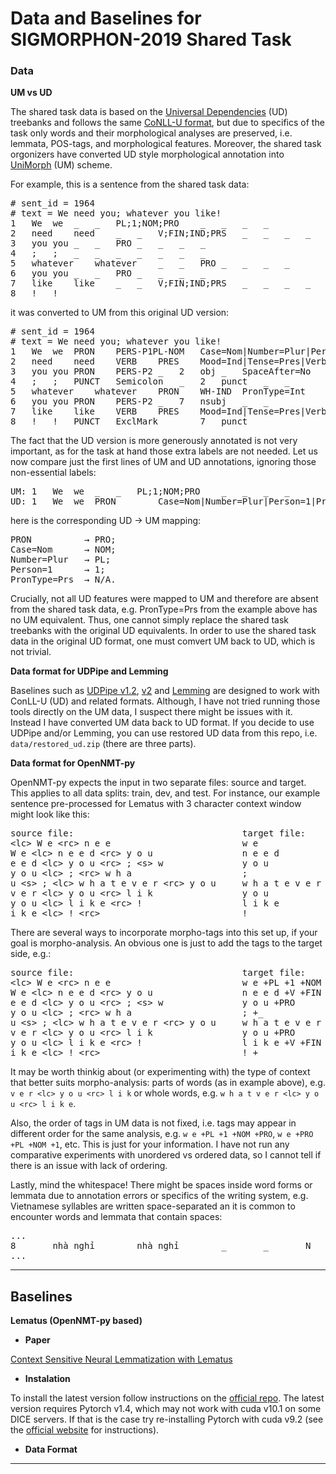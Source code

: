 # Data and Baselines for SIGMORPHON-2019 Shared Task

### Data

**UM vs UD**

The shared task data is based on the [Universal Dependencies](https://universaldependencies.org/) (UD) treebanks and follows the same [CoNLL-U format](https://universaldependencies.org/format.html), but due to specifics of the task only words and their morphological analyses are preserved, i.e. lemmata, POS-tags, and morphological features.
Moreover, the shared task orgonizers have converted UD style morphological annotation into [UniMorph](http://unimorph.org/) (UM) scheme.

For example, this is a sentence from the shared task data:
<pre>
# sent_id = 1964
# text = We need you; whatever you like!
1	We	we	_	_	PL;1;NOM;PRO	_	_	_	_
2	need	need	_	_	V;FIN;IND;PRS	_	_	_	_
3	you	you	_	_	PRO	_	_	_	_
4	;	;	_	_	_	_	_	_	_
5	whatever	whatever	_	_	PRO	_	_	_	_
6	you	you	_	_	PRO	_	_	_	_
7	like	like	_	_	V;FIN;IND;PRS	_	_	_	_
8	!	!	_	_	_	_	_	_	_
</pre>

it was converted to UM from this original UD version:
<pre>
# sent_id = 1964
# text = We need you; whatever you like!
1	We	we	PRON	PERS-P1PL-NOM	Case=Nom|Number=Plur|Person=1|PronType=Prs	2	nsubj	_	_
2	need	need	VERB	PRES	Mood=Ind|Tense=Pres|VerbForm=Fin	0	root	_	_
3	you	you	PRON	PERS-P2	_	2	obj	_	SpaceAfter=No
4	;	;	PUNCT	Semicolon	_	2	punct	_	_
5	whatever	whatever	PRON	WH-IND	PronType=Int	7	obj	_	_
6	you	you	PRON	PERS-P2	_	7	nsubj	_	_
7	like	like	VERB	PRES	Mood=Ind|Tense=Pres|VerbForm=Fin	2	advcl	_	SpaceAfter=No
8	!	!	PUNCT	ExclMark	_	7	punct	_	_
</pre>

The fact that the UD version is more generously annotated is not very important, as for the task at hand those extra labels are not needed.
Let us now compare just the first lines of UM and UD annotations, ignoring those non-essential labels:
<pre>
UM: 1	We	we	_	_	PL;1;NOM;PRO	_	_	_	_
UD: 1	We	we	PRON	_	Case=Nom|Number=Plur|Person=1|PronType=Prs	_	_	_	_
</pre>
here is the corresponding UD &#8594; UM mapping:
<pre>
PRON          → PRO;
Case=Nom      → NOM;
Number=Plur   → PL;
Person=1      → 1;
PronType=Prs  → N/A.
</pre>
Crucially, not all UD features were mapped to UM and therefore are absent from the shared task data, e.g. PronType=Prs from the example above has no UM equivalent.
Thus, one cannot simply replace the shared task treebanks with the original UD equivalents.
In order to use the shared task data in the original UD format, one must comvert UM back to UD, which is not trivial.

**Data format for UDPipe and Lemming**

Baselines such as [UDPipe v1.2](https://github.com/ufal/udpipe), [v2](https://github.com/CoNLL-UD-2018/UDPipe-Future) and [Lemming](https://github.com/lwolfsonkin/lemmingatize) are designed to work with ConLL-U (UD) and related formats.
Although, I have not tried running those tools directly on the UM data, I suspect there might be issues with it.
Instead I have converted UM data back to UD format.
If you decide to use UDPipe and/or Lemming, you can use restored UD data from this repo, i.e. `data/restored_ud.zip` (there are three parts).

**Data format for OpenNMT-py**

OpenNMT-py expects the input in two separate files: source and target.
This applies to all data splits: train, dev, and test.
For instance, our example sentence pre-processed for Lematus with 3 character context window might look like this:

<pre>
source file:                                target file:
&lt;lc&gt; W e &lt;rc&gt; n e e                         w e
W e &lt;lc&gt; n e e d &lt;rc&gt; y o u                 n e e d
e e d &lt;lc&gt; y o u &lt;rc&gt; ; &lt;s&gt; w               y o u
y o u &lt;lc&gt; ; &lt;rc&gt; w h a                     ;
u &lt;s&gt; ; &lt;lc&gt; w h a t e v e r &lt;rc&gt; y o u     w h a t e v e r
v e r &lt;lc&gt; y o u &lt;rc&gt; l i k                 y o u
y o u &lt;lc&gt; l i k e &lt;rc&gt; !                   l i k e
i k e &lt;lc&gt; ! &lt;rc&gt;                           !
</pre>

There are several ways to incorporate morpho-tags into this set up, if your goal is morpho-analysis.
An obvious one is just to add the tags to the target side, e.g.:

<pre>
source file:                                target file:
&lt;lc&gt; W e &lt;rc&gt; n e e                         w e +PL +1 +NOM +PRO
W e &lt;lc&gt; n e e d &lt;rc&gt; y o u                 n e e d +V +FIN +IND +PRS
e e d &lt;lc&gt; y o u &lt;rc&gt; ; &lt;s&gt; w               y o u +PRO
y o u &lt;lc&gt; ; &lt;rc&gt; w h a                     ; +_
u &lt;s&gt; ; &lt;lc&gt; w h a t e v e r &lt;rc&gt; y o u     w h a t e v e r +PRO
v e r &lt;lc&gt; y o u &lt;rc&gt; l i k                 y o u +PRO
y o u &lt;lc&gt; l i k e &lt;rc&gt; !                   l i k e +V +FIN +IND +PRS
i k e &lt;lc&gt; ! &lt;rc&gt;                           ! +_
</pre>

It may be worth thinkig about (or experimenting with) the type of context that better suits morpho-analysis: parts of words (as in example above), e.g. `v e r <lc> y o u <rc> l i k` or whole words, e.g. `w h a t v e r <lc> y o u <rc> l i k e`.

Also, the order of tags in UM data is not fixed, i.e. tags may appear in different order for the same analysis, e.g. `w e +PL +1 +NOM +PRO`, `w e +PRO +PL +NOM +1`, etc.
This is just for your information.
I have not run any comparative experiments with unordered vs ordered data, so I cannot tell if there is an issue with lack of ordering.

Lastly, mind the whitespace!
There might be spaces inside word forms or lemmata due to annotation errors or specifics of the writing system, e.g. Vietnamese syllables are written space-separated an it is common to encounter words and lemmata that contain spaces: 
<pre>
...
8       nhà nghỉ        nhà nghỉ        _       _       N       _       _       _       _
...
</pre>

<hr>

## Baselines

**Lematus (OpenNMT-py based)**

- **Paper**

[Context Sensitive Neural Lemmatization with Lematus](https://www.aclweb.org/anthology/N18-1126/)

- **Instalation**

To install the latest version follow instructions on the [official repo](https://github.com/OpenNMT/OpenNMT-py).
The latest version requires Pytorch v1.4, which may not work with cuda v10.1 on some DICE servers.
If that is the case try re-installing Pytorch with cuda v9.2 (see the [official website](https://pytorch.org/get-started/locally/) for instructions).

- **Data Format**


<hr>
